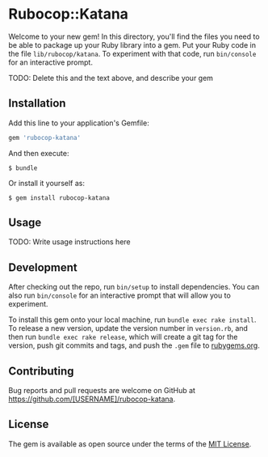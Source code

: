 # Rubocop::Katana

Welcome to your new gem! In this directory, you'll find the files you need to be able to package up your Ruby library into a gem. Put your Ruby code in the file `lib/rubocop/katana`. To experiment with that code, run `bin/console` for an interactive prompt.

TODO: Delete this and the text above, and describe your gem

## Installation

Add this line to your application's Gemfile:

```ruby
gem 'rubocop-katana'
```

And then execute:

    $ bundle

Or install it yourself as:

    $ gem install rubocop-katana

## Usage

TODO: Write usage instructions here

## Development

After checking out the repo, run `bin/setup` to install dependencies. You can also run `bin/console` for an interactive prompt that will allow you to experiment.

To install this gem onto your local machine, run `bundle exec rake install`. To release a new version, update the version number in `version.rb`, and then run `bundle exec rake release`, which will create a git tag for the version, push git commits and tags, and push the `.gem` file to [rubygems.org](https://rubygems.org).

## Contributing

Bug reports and pull requests are welcome on GitHub at https://github.com/[USERNAME]/rubocop-katana.

## License

The gem is available as open source under the terms of the [MIT License](https://opensource.org/licenses/MIT).
